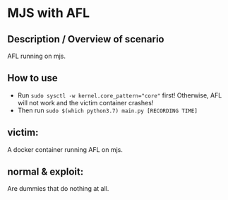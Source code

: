 # MJS with AFL

## Description / Overview of scenario
AFL running on mjs.

## How to use
- Run `sudo sysctl -w kernel.core_pattern="core"` first! Otherwise, AFL will not work and the victim container crashes!
- Then run `sudo $(which python3.7) main.py [RECORDING TIME]`

## victim:
A docker container running AFL on mjs.

## normal & exploit:
Are dummies that do nothing at all.
